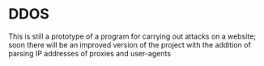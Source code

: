 # DDOS
This is still a prototype of a program for carrying out attacks on a website; soon there will be an improved version of the project with the addition of parsing IP addresses of proxies and user-agents
